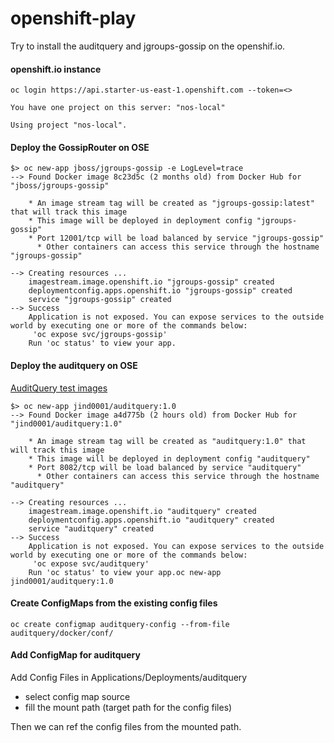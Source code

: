 # openshift-play

Try to install the auditquery and jgroups-gossip on the openshif.io.

#### openshift.io instance

```
oc login https://api.starter-us-east-1.openshift.com --token=<>

You have one project on this server: "nos-local"

Using project "nos-local".
```

#### Deploy the GossipRouter on OSE

````
$> oc new-app jboss/jgroups-gossip -e LogLevel=trace
--> Found Docker image 8c23d5c (2 months old) from Docker Hub for "jboss/jgroups-gossip"

    * An image stream tag will be created as "jgroups-gossip:latest" that will track this image
    * This image will be deployed in deployment config "jgroups-gossip"
    * Port 12001/tcp will be load balanced by service "jgroups-gossip"
      * Other containers can access this service through the hostname "jgroups-gossip"

--> Creating resources ...
    imagestream.image.openshift.io "jgroups-gossip" created
    deploymentconfig.apps.openshift.io "jgroups-gossip" created
    service "jgroups-gossip" created
--> Success
    Application is not exposed. You can expose services to the outside world by executing one or more of the commands below:
     'oc expose svc/jgroups-gossip'
    Run 'oc status' to view your app.
````

#### Deploy the auditquery on OSE

[AuditQuery test images](https://cloud.docker.com/repository/docker/jind0001/auditquery)  

````
$> oc new-app jind0001/auditquery:1.0
--> Found Docker image a4d775b (2 hours old) from Docker Hub for "jind0001/auditquery:1.0"

    * An image stream tag will be created as "auditquery:1.0" that will track this image
    * This image will be deployed in deployment config "auditquery"
    * Port 8082/tcp will be load balanced by service "auditquery"
      * Other containers can access this service through the hostname "auditquery"

--> Creating resources ...
    imagestream.image.openshift.io "auditquery" created
    deploymentconfig.apps.openshift.io "auditquery" created
    service "auditquery" created
--> Success
    Application is not exposed. You can expose services to the outside world by executing one or more of the commands below:
     'oc expose svc/auditquery'
    Run 'oc status' to view your app.oc new-app jind0001/auditquery:1.0
````

#### Create ConfigMaps from the existing config files
````
oc create configmap auditquery-config --from-file auditquery/docker/conf/

````

#### Add ConfigMap for auditquery

Add Config Files in Applications/Deployments/auditquery
- select config map source 
- fill the mount path (target path for the config files)

Then we can ref the config files from the mounted path. 


